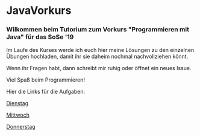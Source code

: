 # JavaVorkurs

### Wilkommen beim Tutorium zum Vorkurs "Programmieren mit Java" für das SoSe '19 

Im Laufe des Kurses werde ich euch hier meine Lösungen zu den einzelnen Übungen hochladen, damit ihr sie daheim nochmal nachvollziehen könnt.

Wenn ihr Fragen habt, dann schreibt mir ruhig oder öffnet ein neues Issue.

Viel Spaß beim Programmieren!

Hier die Links für die Aufgaben:

[Dienstag](https://www.dropbox.com/s/qy4ta1wy0jblb6v/Aufgaben.pptx?dl=0)


[Mittwoch](https://www.dropbox.com/s/d9z8ci6evycnwyr/Aufgaben.pptx?dl=0)


[Donnerstag](https://www.dropbox.com/s/b1hancysobb3qom/Aufgaben.pptx?dl=0)

